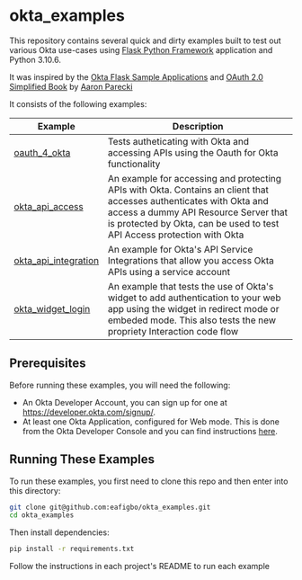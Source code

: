 # okta_examples

This repository contains several quick and dirty examples built to test out various Okta use-cases using [Flask Python Framework](https://flask.palletsprojects.com/en/2.2.x/) application and Python 3.10.6.

It was inspired by the [Okta Flask Sample Applications](https://github.com/okta/samples-python-flask) and [OAuth 2.0 Simplified Book](https://oauth2simplified.com/) by [Aaron Parecki](https://github.com/aaronpk)

It consists of the following examples:

|Example                             |Description                 |
|------------------------------------|----------------------------|
|[oauth_4_okta](/oauth_4_okta)       |Tests autheticating with Okta and accessing APIs using the Oauth for Okta functionality|  
|[okta_api_access](/okta_api_access)   |An example for accessing and protecting APIs with Okta. Contains an client that accesses authenticates with Okta and access a dummy API Resource Server that is protected by Okta, can be used to test API Access protection with Okta|
|[okta_api_integration](/okta_api_integration)| An example for Okta's API Service Integrations that allow you access Okta APIs using a service account|
|[okta_widget_login](/okta_widget_login)| An example that tests the use of Okta's widget to add authentication to your web app using the widget in redirect mode or embeded mode. This also tests the new propriety Interaction code flow| 

## Prerequisites

Before running these examples, you will need the following:

* An Okta Developer Account, you can sign up for one at https://developer.okta.com/signup/.
* At least one Okta Application, configured for Web mode. This is done from the Okta Developer Console and you can find instructions [here](https://help.okta.com/en-us/Content/Topics/Apps/Apps_App_Integration_Wizard_OIDC.htm).  

## Running These Examples
To run these examples, you first need to clone this repo and then enter into this directory:

```bash
git clone git@github.com:eafigbo/okta_examples.git
cd okta_examples
```

Then install dependencies:

```bash
pip install -r requirements.txt
```
Follow the instructions in each project's README to run each example
